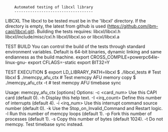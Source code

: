 		Automated testing of libcxl library
		-----------------------------------

LIBCXL
The libcxl to be tested must be in the 'libcxl' directory. If the directory is 
empty, the latest from github is used (https://github.com/ibm-capi/libcxl.git).
Building the tests requires:
  libcxl/libcxl.h
  libcxl/include/misc/cxl.h
  libcxl/libcxl.so
or
  libcxl/libcxl.a

TEST BUILD
You can control the build of the tests through standard environment variables. 
Default is 64-bit binaries, dynamic linking and same endianness as the build 
machine.
export CROSS_COMPILE=powerpc64le-linux-gnu-
export CFLAGS=-static
export BIT32=Y

TEST EXECUTION
$ export LD_LIBRARY_PATH=libcxl
$ ./libcxl_tests	# Test libcxl
$ ./memcpy_afu_ctx	# Test memcpy AFU memory copy
$ ./memcpy_afu_ctx -t	# test memcpy AFU timebase sync

Usage: memcpy_afu_ctx [options]
Options:
	-c <card_num>	Use this CAPI card (default 0).
	-h		Display this help text.
	-I <irq_count>	Define this number of interrupts (default 4).
	-i <irq_num>	Use this interrupt command source number (default 0).
	-k		Use the Stop_on_Invalid_Command and Restart logic.
	-l <loops>	Run this number of memcpy loops (default 1).
	-p <procs>	Fork this number of processes (default 1).
	-s <bufsize>	Copy this number of bytes (default 1024).
	-t		Do not memcpy. Test timebase sync instead.
